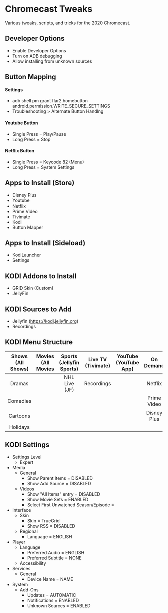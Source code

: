 # Chromecast Tweaks

Various tweaks, scripts, and tricks for the 2020 Chromecast.

## Developer Options

- Enable Developer Options
- Turn on ADB debugging
- Allow installing from unknown sources

## Button Mapping

#### Settings
- adb shell pm grant flar2.homebutton android.permission.WRITE_SECURE_SETTINGS
- Troubleshooting > Alternate Button Handlng

#### Youtube Button
- Single Press = Play/Pause
- Long Press = Stop

#### Netflix Button
- Single Press = Keycode 82 (Menu)
- Long Press = System Settings

## Apps to Install (Store)

- Disney Plus
- Youtube
- Netflix
- Prime Video
- Tivimate
- Kodi
- Button Mapper

## Apps to Install (Sideload)

- KodiLauncher
- Settings

## KODI Addons to Install

- GRID Skin (Custom)
- JellyFin

## KODI Sources to Add

- Jellyfin (https://kodi.jellyfin.org)
- Recordings

## KODI Menu Structure

| **Shows (All Shows)** | **Movies (All Movies** | **Sports (Jellyfin Sports)** | **Live TV (Tivimate)** | **YouTube (YouTube App)** | **On Demand** | **Settings (Kodi Settings)** |
|:-----------------:|:------------------:|:------------------------:|:------------------:|:---------------------:|:---------------------:|:------------------------:|
|       Dramas      |                    |         NHL Live (JF)    |     Recordings     |                       |        Netflix        |        TV Settings       |
|      Comedies     |                    |                          |                    |                       |      Prime Video      |           Files          |
|      Cartoons     |                    |                          |                    |                       |      Disney Plus      |           Apps           |
|      Holidays     |                    |                          |                    |                       |                       |           Exit           |

## KODI Settings

- Settings Level
  - Expert
- Media
  - General
    - Show Parent Items = DISABLED
    - Show Add Source = DISABLED
  - Videos
    - Show "All Items" entry = DISABLED
    - Show Movie Sets = ENABLED
    - Select First Unwatched Season/Episode = 
- Interface
  - Skin
    - Skin = TrueGrid
    - Show RSS = DISABLED
  - Regional
    - Language = ENGLISH 
- Player
  - Language
    - Preferred Audio = ENGLISH
    - Preferred Subtitle = NONE
  - Accessibility 
- Services
  - General
    - Device Name = NAME
- System
  - Add-Ons
    - Updates = AUTOMATIC
    - Notifications = ENABLED
    - Unknown Sources = ENABLED
